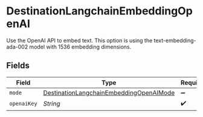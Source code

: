 # DestinationLangchainEmbeddingOpenAI

Use the OpenAI API to embed text. This option is using the text-embedding-ada-002 model with 1536 embedding dimensions.


## Fields

| Field                                                                                                     | Type                                                                                                      | Required                                                                                                  | Description                                                                                               |
| --------------------------------------------------------------------------------------------------------- | --------------------------------------------------------------------------------------------------------- | --------------------------------------------------------------------------------------------------------- | --------------------------------------------------------------------------------------------------------- |
| `mode`                                                                                                    | [DestinationLangchainEmbeddingOpenAIMode](../../models/shared/DestinationLangchainEmbeddingOpenAIMode.md) | :heavy_minus_sign:                                                                                        | N/A                                                                                                       |
| `openaiKey`                                                                                               | *String*                                                                                                  | :heavy_check_mark:                                                                                        | N/A                                                                                                       |